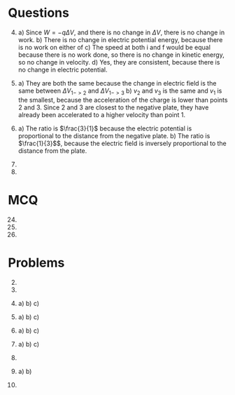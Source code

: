 # Questions
4)
	a) Since $W = -q\Delta V$, and there is no change in $\Delta V$, there is no change in work.
	b) There is no change in electric potential energy, because there is no work on either of 
	c) The speed at both i and f would be equal because there is no work done, so there is no change in kinetic energy, so no change in velocity.
	d) Yes, they are consistent, because there is no change in electric potential. 
7)
	a) They are both the same because the change in electric field is the same between $\Delta V_{1->2}$ and $\Delta V_{1->3}$ 
	b) $v_{2}$ and $v_{3}$ is the same and $v_{1}$ is the smallest, because the acceleration of the charge is lower than points 2 and 3. Since 2 and 3 are closest to the negative plate, they have already been accelerated to a higher velocity than point 1. 
9)
	a) The ratio is $\frac{3}{1}$ because the electric potential is proportional to the distance from the negative plate. 
	b) The ratio is $\frac{1}{3}$$, because the electric field is inversely proportional to the distance from the plate.
13)
	
15)
	
# MCQ
24)
25)
30)

# Problems
2)
3)
7)
	a)
	b)
	c)
9)
	a)
	b)
	c)
14)
	a)
	b)
	c)
16)
	a)
	b)
	c)
18)
	
20)
	a)
	b)
21)
